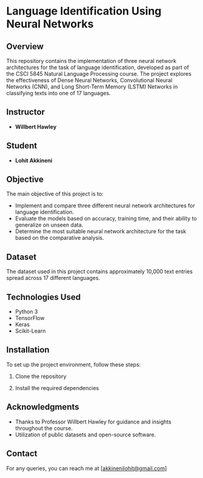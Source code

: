 # Language Identification Using Neural Networks

## Overview
This repository contains the implementation of three neural network architectures for the task of language identification, developed as part of the CSCI 5845 Natural Language Processing course. The project explores the effectiveness of Dense Neural Networks, Convolutional Neural Networks (CNN), and Long Short-Term Memory (LSTM) Networks in classifying texts into one of 17 languages.

## Instructor
- **Willbert Hawley**

## Student
- **Lohit Akkineni**

## Objective
The main objective of this project is to:
- Implement and compare three different neural network architectures for language identification.
- Evaluate the models based on accuracy, training time, and their ability to generalize on unseen data.
- Determine the most suitable neural network architecture for the task based on the comparative analysis.

## Dataset
The dataset used in this project contains approximately 10,000 text entries spread across 17 different languages.

## Technologies Used
- Python 3
- TensorFlow
- Keras
- Scikit-Learn


## Installation
To set up the project environment, follow these steps:

1. Clone the repository

2. Install the required dependencies


## Acknowledgments
- Thanks to Professor Willbert Hawley for guidance and insights throughout the course.
- Utilization of public datasets and open-source software.

## Contact
For any queries, you can reach me at [akkinenilohit@gmail.com]
